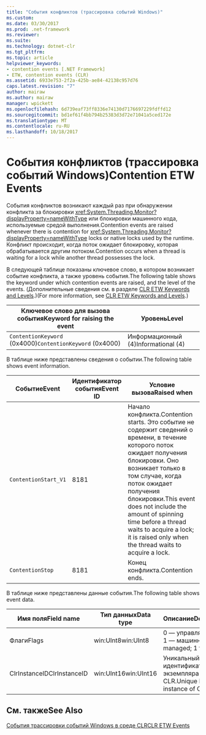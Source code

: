 ```yaml
---
title: "События конфликтов (трассировка событий Windows)"
ms.custom: 
ms.date: 03/30/2017
ms.prod: .net-framework
ms.reviewer: 
ms.suite: 
ms.technology: dotnet-clr
ms.tgt_pltfrm: 
ms.topic: article
helpviewer_keywords:
- contention events [.NET Framework]
- ETW, contention events (CLR)
ms.assetid: 6933e753-2f2a-425b-ae84-42138c957d76
caps.latest.revision: "7"
author: mairaw
ms.author: mairaw
manager: wpickett
ms.openlocfilehash: 6d739eaf73ff8336e74130d7176697229fdffd12
ms.sourcegitcommit: bd1ef61f4bb794b25383d3d72e71041a5ced172e
ms.translationtype: MT
ms.contentlocale: ru-RU
ms.lasthandoff: 10/18/2017
---
```

# <a name="contention-etw-events"></a><span data-ttu-id="fffc4-102">События конфликтов (трассировка событий Windows)</span><span class="sxs-lookup"><span data-stu-id="fffc4-102">Contention ETW Events</span></span>
<span data-ttu-id="fffc4-103">События конфликтов возникают каждый раз при обнаружении конфликта за блокировки <xref:System.Threading.Monitor?displayProperty=nameWithType> или блокировки машинного кода, используемые средой выполнения.</span><span class="sxs-lookup"><span data-stu-id="fffc4-103">Contention events are raised whenever there is contention for <xref:System.Threading.Monitor?displayProperty=nameWithType> locks or native locks used by the runtime.</span></span> <span data-ttu-id="fffc4-104">Конфликт происходит, когда поток ожидает блокировку, которая обрабатывается другим потоком.</span><span class="sxs-lookup"><span data-stu-id="fffc4-104">Contention occurs when a thread is waiting for a lock while another thread possesses the lock.</span></span>  
  
 <span data-ttu-id="fffc4-105">В следующей таблице показаны ключевое слово, в котором возникает событие конфликта, а также уровень события.</span><span class="sxs-lookup"><span data-stu-id="fffc4-105">The following table shows the keyword under which contention events are raised, and the level of the events.</span></span> <span data-ttu-id="fffc4-106">(Дополнительные сведения см. в разделе [CLR ETW Keywords and Levels](../../../docs/framework/performance/clr-etw-keywords-and-levels.md).)</span><span class="sxs-lookup"><span data-stu-id="fffc4-106">(For more information, see [CLR ETW Keywords and Levels](../../../docs/framework/performance/clr-etw-keywords-and-levels.md).)</span></span>  
  
|<span data-ttu-id="fffc4-107">Ключевое слово для вызова события</span><span class="sxs-lookup"><span data-stu-id="fffc4-107">Keyword for raising the event</span></span>|<span data-ttu-id="fffc4-108">Уровень</span><span class="sxs-lookup"><span data-stu-id="fffc4-108">Level</span></span>|  
|-----------------------------------|-----------|  
|<span data-ttu-id="fffc4-109">`ContentionKeyword` (0x4000)</span><span class="sxs-lookup"><span data-stu-id="fffc4-109">`ContentionKeyword` (0x4000)</span></span>|<span data-ttu-id="fffc4-110">Информационный (4)</span><span class="sxs-lookup"><span data-stu-id="fffc4-110">Informational (4)</span></span>|  
  
 <span data-ttu-id="fffc4-111">В таблице ниже представлены сведения о событии.</span><span class="sxs-lookup"><span data-stu-id="fffc4-111">The following table shows event information.</span></span>  
  
|<span data-ttu-id="fffc4-112">Событие</span><span class="sxs-lookup"><span data-stu-id="fffc4-112">Event</span></span>|<span data-ttu-id="fffc4-113">Идентификатор события</span><span class="sxs-lookup"><span data-stu-id="fffc4-113">Event ID</span></span>|<span data-ttu-id="fffc4-114">Условие вызова</span><span class="sxs-lookup"><span data-stu-id="fffc4-114">Raised when</span></span>|  
|-----------|--------------|-----------------|  
|`ContentionStart_V1`|<span data-ttu-id="fffc4-115">81</span><span class="sxs-lookup"><span data-stu-id="fffc4-115">81</span></span>|<span data-ttu-id="fffc4-116">Начало конфликта.</span><span class="sxs-lookup"><span data-stu-id="fffc4-116">Contention starts.</span></span> <span data-ttu-id="fffc4-117">Это событие не содержит сведений о времени, в течение которого поток ожидает получения блокировки. Оно возникает только в том случае, когда поток ожидает получения блокировки.</span><span class="sxs-lookup"><span data-stu-id="fffc4-117">This event does not include the amount of spinning time before a thread waits to acquire a lock; it is raised only when the thread waits to acquire a lock.</span></span>|  
|`ContentionStop`|<span data-ttu-id="fffc4-118">81</span><span class="sxs-lookup"><span data-stu-id="fffc4-118">81</span></span>|<span data-ttu-id="fffc4-119">Конец конфликта.</span><span class="sxs-lookup"><span data-stu-id="fffc4-119">Contention ends.</span></span>|  
  
 <span data-ttu-id="fffc4-120">В таблице ниже представлены данные события.</span><span class="sxs-lookup"><span data-stu-id="fffc4-120">The following table shows event data.</span></span>  
  
|<span data-ttu-id="fffc4-121">Имя поля</span><span class="sxs-lookup"><span data-stu-id="fffc4-121">Field name</span></span>|<span data-ttu-id="fffc4-122">Тип данных</span><span class="sxs-lookup"><span data-stu-id="fffc4-122">Data type</span></span>|<span data-ttu-id="fffc4-123">Описание</span><span class="sxs-lookup"><span data-stu-id="fffc4-123">Description</span></span>|  
|----------------|---------------|-----------------|  
|<span data-ttu-id="fffc4-124">Флаги</span><span class="sxs-lookup"><span data-stu-id="fffc4-124">Flags</span></span>|<span data-ttu-id="fffc4-125">win:UInt8</span><span class="sxs-lookup"><span data-stu-id="fffc4-125">win:UInt8</span></span>|<span data-ttu-id="fffc4-126">0 — управляемый; 1 — машинный.</span><span class="sxs-lookup"><span data-stu-id="fffc4-126">0 for managed; 1 for native.</span></span>|  
|<span data-ttu-id="fffc4-127">ClrInstanceID</span><span class="sxs-lookup"><span data-stu-id="fffc4-127">ClrInstanceID</span></span>|<span data-ttu-id="fffc4-128">win:UInt16</span><span class="sxs-lookup"><span data-stu-id="fffc4-128">win:UInt16</span></span>|<span data-ttu-id="fffc4-129">Уникальный идентификатор экземпляра среды CLR.</span><span class="sxs-lookup"><span data-stu-id="fffc4-129">Unique ID for the instance of CLR.</span></span>|  
  
## <a name="see-also"></a><span data-ttu-id="fffc4-130">См. также</span><span class="sxs-lookup"><span data-stu-id="fffc4-130">See Also</span></span>  
 [<span data-ttu-id="fffc4-131">События трассировки событий Windows в среде CLR</span><span class="sxs-lookup"><span data-stu-id="fffc4-131">CLR ETW Events</span></span>](../../../docs/framework/performance/clr-etw-events.md)
